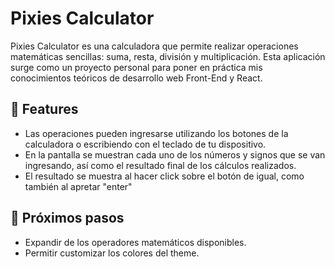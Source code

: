 # Pixies Calculator

Pixies Calculator es una calculadora que permite realizar operaciones matemáticas sencillas: suma, resta, división y multiplicación.
Esta aplicación surge como un proyecto personal para poner en práctica mis conocimientos teóricos de desarrollo web Front-End y React.

## :telescope: Features
* Las operaciones pueden ingresarse utilizando los botones de la calculadora o escribiendo con el teclado de tu dispositivo.
* En la pantalla se muestran cada uno de los números y signos que se van ingresando, así como el resultado final de los cálculos realizados.
* El resultado se muestra al hacer click sobre el botón de igual, como también al apretar "enter"

## :wrench: Próximos pasos
* Expandir de los operadores matemáticos disponibles.
* Permitir customizar los colores del theme.